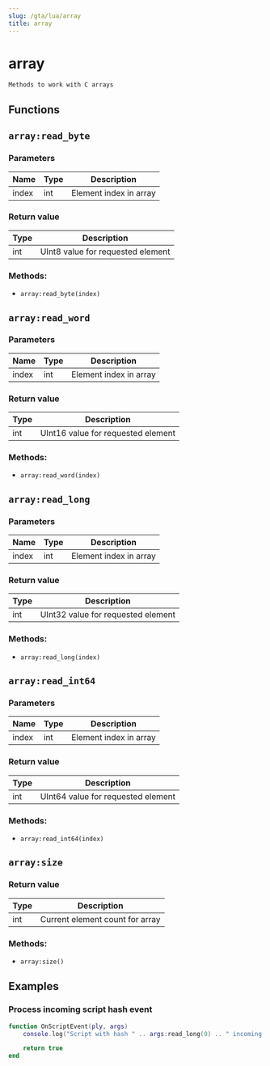 ```yaml
---
slug: /gta/lua/array
title: array
---
```


# array

```ebnf
Methods to work with C arrays
```

## Functions

## `array:read_byte`

### Parameters

| Name  | Type | Description            |
| ----- | ---- | ---------------------- |
| index | int  | Element index in array |

### Return value

| Type | Description                       |
| ---- | --------------------------------- |
| int  | UInt8 value for requested element |

### Methods:

* `array:read_byte(index)`

## `array:read_word`

### Parameters

| Name  | Type | Description            |
| ----- | ---- | ---------------------- |
| index | int  | Element index in array |

### Return value

| Type | Description                        |
| ---- | ---------------------------------- |
| int  | UInt16 value for requested element |

### Methods:

* `array:read_word(index)`

## `array:read_long`

### Parameters

| Name  | Type | Description            |
| ----- | ---- | ---------------------- |
| index | int  | Element index in array |

### Return value

| Type | Description                        |
| ---- | ---------------------------------- |
| int  | UInt32 value for requested element |

### Methods:

* `array:read_long(index)`

## `array:read_int64`

### Parameters

| Name  | Type | Description            |
| ----- | ---- | ---------------------- |
| index | int  | Element index in array |

### Return value

| Type | Description                        |
| ---- | ---------------------------------- |
| int  | UInt64 value for requested element |

### Methods:

* `array:read_int64(index)`

## `array:size`

### Return value

| Type | Description                     |
| ---- | ------------------------------- |
| int  | Current element count for array |

### Methods:

* `array:size()`

## Examples

### Process incoming script hash event

```lua
function OnScriptEvent(ply, args)
	console.log("Script with hash " .. args:read_long(0) .. " incoming from player " .. ply .. " with argc " .. args:size() - 1 .. "\n")

	return true
end
```
